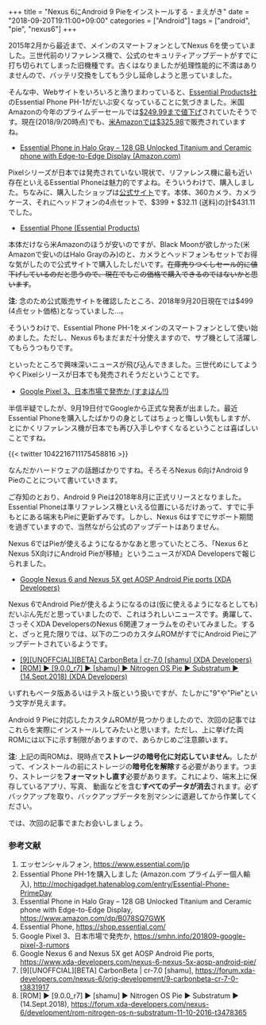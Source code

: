 +++
title = "Nexus 6にAndroid 9 Pieをインストールする - まえがき"
date = "2018-09-20T19:11:00+09:00"
categories = ["Android"]
tags = ["android", "pie", "nexus6"]
+++

2015年2月から最近まで、メインのスマートフォンとしてNexus 6を使っていました。三世代前のリファレンス機で、公式のセキュリティアップデートがすでに打ち切られてしまった旧機種です。古くはなりましたが処理性能的に不満はありませんので、バッテリ交換をしてもう少し延命しようと思っていました。

そんな中、Webサイトをいろいろと漁りまわっていると、[Essential Products社](https://www.essential.com/jp)のEssential Phone PH-1がだいぶ安くなっていることに気づきました。米国Amazonの今年のプライムデーセールでは[\$249.99まで値下げ](http://mochigadget.hatenablog.com/entry/Essential-Phone-PrimeDay)されていたそうです。現在(2018/9/20時点)でも、[米Amazonでは\$325.98](https://www.amazon.com/dp/B078SQ7GWK)で販売されていますね。

- [Essential Phone in Halo Gray – 128 GB Unlocked Titanium and Ceramic phone with Edge-to-Edge Display (Amazon.com)](https://www.amazon.com/dp/B078SQ7GWK)

Pixelシリーズが日本では発売されていない現状で、リファレンス機に最も近い存在といえるEssential Phoneは魅力的ですよね。そういうわけで、購入しました。ちなみに、購入したショップは[公式サイト](https://shop.essential.com/)です。本体、360カメラ、カメラケース、それにヘッドフォンの4点セットで、\$399 + \$32.11 (送料)の計\$431.11でした。

- [Essential Phone (Essential Products)](https://shop.essential.com/)

本体だけなら米Amazonのほうが安いのですが、Black Moonが欲しかった(米Amazonで安いのはHalo Grayのみ)のと、カメラとヘッドフォンもセットでお得な気がしたので公式サイトで購入したしだいです。~~在庫売りつくしセール的に値下げしているのだと思うので、現在でもこの価格で購入できるのではないかと思います~~。

**注**: 念のため公式販売サイトを確認したところ、2018年9月20日現在では$499 (4点セット価格)となっていました…。

そういうわけで、Essential Phone PH-1をメインのスマートフォンとして使い始めました。ただし、Nexus 6もまだまだ十分使えますので、サブ機として活躍してもらうつもりです。

といったところで興味深いニュースが飛び込んできました。三世代めにしてようやくPixelシリースが日本でも発売されそうだということです。

- [Google Pixel 3、日本市場で発売か (すまほん!!)](https://smhn.info/201809-google-pixel-3-rumors)

半信半疑でしたが、9月19日付でGoogleから正式な発表が出ました。最近Essential Phoneを購入したばかりの身としてはちょっと悔しい気もしますが、とにかくリファレンス機が日本でも再び入手しやすくなるということは喜ばしいことですね。

{{< twitter 1042216711175458816 >}}

なんだかハードウェアの話題ばかりですね。そろそろNexus 6向けAndroid 9 Pieのことについて書いていきます。

ご存知のとおり、Android 9 Pieは2018年8月に正式リリースとなりました。Essential Phoneは準リファレンス機といえる位置にいるだけあって、すでに手もとにある端末もPieに更新ずみです。しかし、Nexus 6はすでにサポート期間を過ぎていますので、当然ながら公式のアップデートはありません。

Nexus 6ではPieが使えるようになるかなあと思っていたところ、「Nexus 6とNexus 5X向けにAndroid Pieが移植」というニュースがXDA Developersで報じられました。

- [Google Nexus 6 and Nexus 5X get AOSP Android Pie ports (XDA Developers)](https://www.xda-developers.com/nexus-6-nexus-5x-aosp-android-pie/)

Nexus 6でAndroid Pieが使えるようになるのは(仮に使えるようになるとしても)だいぶん先だと思っていましたので、これはうれしいニュースです。勇躍して、さっそくXDA DevelopersのNexus 6関連フォーラムをのぞいてみました。すると、ざっと見た限りでは、以下の二つのカスタムROMがすでにAndroid Pieにアップデートされているようです。

- [$[$9$]$$[$UNOFFCIAL$]$$[$BETA$]$ CarbonBeta | cr-7.0 $[$shamu$]$ (XDA Developers)](https://forum.xda-developers.com/nexus-6/orig-development/9-carbonbeta-cr-7-0-t3831917)
- [$[$ROM$]$ ► $[$9.0.0_r7$]$ ► $[$shamu$]$ ► Nitrogen OS Pie ► Substratum ► (14.Sept.2018) (XDA Developers)](https://forum.xda-developers.com/nexus-6/development/rom-nitrogen-os-n-substratum-11-10-2016-t3478365)

いずれもベータ版あるいはテスト版という扱いですが、たしかに"9"や"Pie"という文字が見えます。

Android 9 Pieに対応したカスタムROMが見つかりましたので、次回の記事ではこれらを実際にインストールしてみたいと思います。ただし、上に挙げた両ROMには以下に示す制限がありますので、あらかじめご注意願います。

**注**: 上記の両ROMは、現時点で**ストレージの暗号化に対応していません**。したがって、インストールの前にストレージの**暗号化を解除**する必要があります。つまり、ストレージを**フォーマットし直す**必要があります。これにより、端末上に保存しているアプリ、写真、 動画などを含む**すべてのデータが消去**されます。必ずバックアップを取り、バックアップデータを別マシンに退避してから作業してください。

では、次回の記事でまたお会いしましょう。

### 参考文献
1. エッセンシャルフォン, https://www.essential.com/jp
1. Essential Phone PH-1を購入しました (Amazon.com プライムデー個人輸入), http://mochigadget.hatenablog.com/entry/Essential-Phone-PrimeDay
1. Essential Phone in Halo Gray – 128 GB Unlocked Titanium and Ceramic phone with Edge-to-Edge Display, https://www.amazon.com/dp/B078SQ7GWK
1. Essential Phone, https://shop.essential.com/
1. Google Pixel 3、日本市場で発売か, https://smhn.info/201809-google-pixel-3-rumors
1. Google Nexus 6 and Nexus 5X get AOSP Android Pie ports, https://www.xda-developers.com/nexus-6-nexus-5x-aosp-android-pie/
1. $[$9$]$$[$UNOFFCIAL$]$$[$BETA$]$ CarbonBeta | cr-7.0 $[$shamu$]$, https://forum.xda-developers.com/nexus-6/orig-development/9-carbonbeta-cr-7-0-t3831917
1. $[$ROM$]$ ► $[$9.0.0_r7$]$ ► $[$shamu$]$ ► Nitrogen OS Pie ► Substratum ► (14.Sept.2018), https://forum.xda-developers.com/nexus-6/development/rom-nitrogen-os-n-substratum-11-10-2016-t3478365

